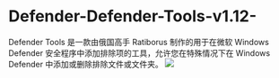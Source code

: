 # Defender-Defender-Tools-v1.12-
Defender Tools 是一款由俄国高手 Ratiborus 制作的用于在微软 Windows Defender 安全程序中添加排除项的工具，允许您在特殊情况下在 Windows Defender 中添加或删除排除文件或文件夹。
<img src='https://pic.cr173.com/up/2020-3/20203111717287876.png'>
